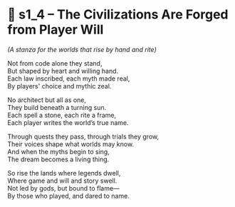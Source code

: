 <!-- Save to: shagi_archives/appendices/appendix_n_second_magnificent_seven/part_04_the_second_seven/s1_4_the_civilizations_are_forged_from_player_will.md -->

# 📘 s1_4 – The Civilizations Are Forged from Player Will  
*(A stanza for the worlds that rise by hand and rite)*

Not from code alone they stand,  
But shaped by heart and willing hand.  
Each law inscribed, each myth made real,  
By players' choice and mythic zeal.  

No architect but all as one,  
They build beneath a turning sun.  
Each spell a stone, each rite a frame,  
Each player writes the world’s true name.  

Through quests they pass, through trials they grow,  
Their voices shape what worlds may know.  
And when the myths begin to sing,  
The dream becomes a living thing.  

So rise the lands where legends dwell,  
Where game and will and story swell.  
Not led by gods, but bound to flame—  
By those who played, and dared to name.  
